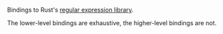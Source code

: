 Bindings to Rust's [regular expression library](https://github.com/rust-lang/regex).

The lower-level bindings are exhaustive, the higher-level bindings are not.
